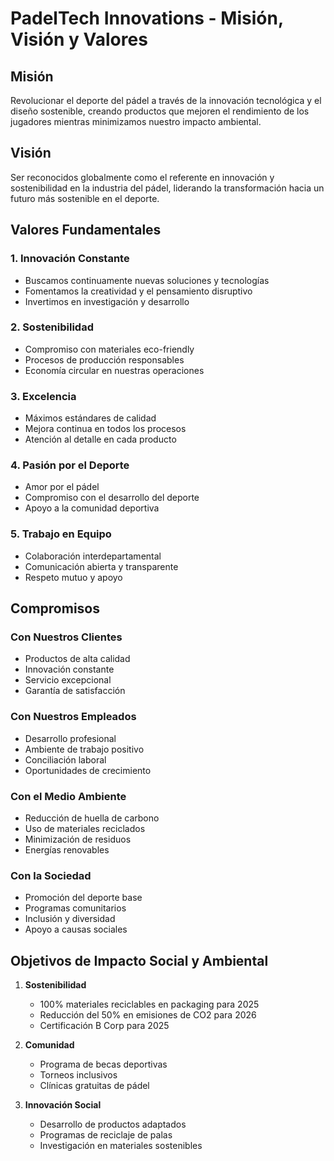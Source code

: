 # PadelTech Innovations - Misión, Visión y Valores

## Misión
Revolucionar el deporte del pádel a través de la innovación tecnológica y el diseño sostenible, creando productos que mejoren el rendimiento de los jugadores mientras minimizamos nuestro impacto ambiental.

## Visión
Ser reconocidos globalmente como el referente en innovación y sostenibilidad en la industria del pádel, liderando la transformación hacia un futuro más sostenible en el deporte.

## Valores Fundamentales

### 1. Innovación Constante
- Buscamos continuamente nuevas soluciones y tecnologías
- Fomentamos la creatividad y el pensamiento disruptivo
- Invertimos en investigación y desarrollo

### 2. Sostenibilidad
- Compromiso con materiales eco-friendly
- Procesos de producción responsables
- Economía circular en nuestras operaciones

### 3. Excelencia
- Máximos estándares de calidad
- Mejora continua en todos los procesos
- Atención al detalle en cada producto

### 4. Pasión por el Deporte
- Amor por el pádel
- Compromiso con el desarrollo del deporte
- Apoyo a la comunidad deportiva

### 5. Trabajo en Equipo
- Colaboración interdepartamental
- Comunicación abierta y transparente
- Respeto mutuo y apoyo

## Compromisos

### Con Nuestros Clientes
- Productos de alta calidad
- Innovación constante
- Servicio excepcional
- Garantía de satisfacción

### Con Nuestros Empleados
- Desarrollo profesional
- Ambiente de trabajo positivo
- Conciliación laboral
- Oportunidades de crecimiento

### Con el Medio Ambiente
- Reducción de huella de carbono
- Uso de materiales reciclados
- Minimización de residuos
- Energías renovables

### Con la Sociedad
- Promoción del deporte base
- Programas comunitarios
- Inclusión y diversidad
- Apoyo a causas sociales

## Objetivos de Impacto Social y Ambiental

1. **Sostenibilidad**
   - 100% materiales reciclables en packaging para 2025
   - Reducción del 50% en emisiones de CO2 para 2026
   - Certificación B Corp para 2025

2. **Comunidad**
   - Programa de becas deportivas
   - Torneos inclusivos
   - Clínicas gratuitas de pádel

3. **Innovación Social**
   - Desarrollo de productos adaptados
   - Programas de reciclaje de palas
   - Investigación en materiales sostenibles 